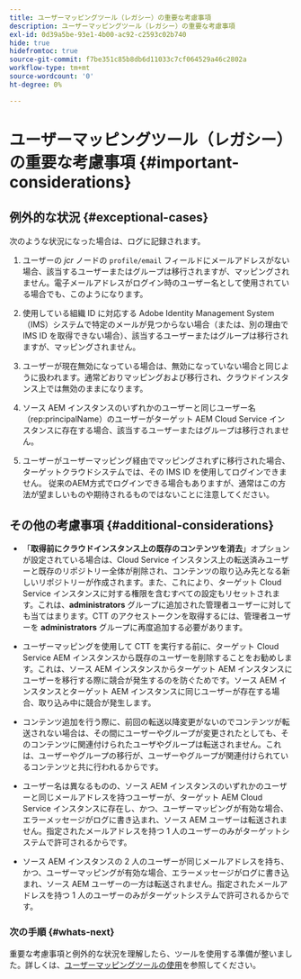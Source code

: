 ```yaml
---
title: ユーザーマッピングツール（レガシー）の重要な考慮事項
description: ユーザーマッピングツール（レガシー）の重要な考慮事項
exl-id: 0d39a5be-93e1-4b00-ac92-c2593c02b740
hide: true
hidefromtoc: true
source-git-commit: f7be351c85b8db6d11033c7cf064529a46c2802a
workflow-type: tm+mt
source-wordcount: '0'
ht-degree: 0%

---
```


# ユーザーマッピングツール（レガシー）の重要な考慮事項 {#important-considerations}


## 例外的な状況 {#exceptional-cases}

次のような状況になった場合は、ログに記録されます。

1. ユーザーの *jcr* ノードの `profile/email` フィールドにメールアドレスがない場合、該当するユーザーまたはグループは移行されますが、マッピングされません。電子メールアドレスがログイン時のユーザー名として使用されている場合でも、このようになります。

1. 使用している組織 ID に対応する Adobe Identity Management System（IMS）システムで特定のメールが見つからない場合（または、別の理由で IMS ID を取得できない場合）、該当するユーザーまたはグループは移行されますが、マッピングされません。

1. ユーザーが現在無効になっている場合は、無効になっていない場合と同じように扱われます。通常どおりマッピングおよび移行され、クラウドインスタンス上では無効のままになります。

1. ソース AEM インスタンスのいずれかのユーザーと同じユーザー名（rep:principalName）のユーザーがターゲット AEM Cloud Service インスタンスに存在する場合、該当するユーザーまたはグループは移行されません。

1. ユーザーがユーザーマッピング経由でマッピングされずに移行された場合、ターゲットクラウドシステムでは、その IMS ID を使用してログインできません。  従来のAEM方式でログインできる場合もありますが、通常はこの方法が望ましいものや期待されるものではないことに注意してください。

## その他の考慮事項 {#additional-considerations}

* 「**取得前にクラウドインスタンス上の既存のコンテンツを消去**」オプションが設定されている場合は、Cloud Service インスタンス上の転送済みユーザーと既存のリポジトリー全体が削除され、コンテンツの取り込み先となる新しいリポジトリーが作成されます。また、これにより、ターゲット Cloud Service インスタンスに対する権限を含むすべての設定もリセットされます。これは、**administrators** グループに追加された管理者ユーザーに対しても当てはまります。CTT のアクセストークンを取得するには、管理者ユーザーを **administrators** グループに再度追加する必要があります。

* ユーザーマッピングを使用して CTT を実行する前に、ターゲット Cloud Service AEM インスタンスから既存のユーザーを削除することをお勧めします。これは、ソース AEM インスタンスからターゲット AEM インスタンスにユーザーを移行する際に競合が発生するのを防ぐためです。ソース AEM インスタンスとターゲット AEM インスタンスに同じユーザーが存在する場合、取り込み中に競合が発生します。

* コンテンツ追加を行う際に、前回の転送以降変更がないのでコンテンツが転送されない場合は、その間にユーザーやグループが変更されたとしても、そのコンテンツに関連付けられたユーザやグループは転送されません。これは、ユーザーやグループの移行が、ユーザーやグループが関連付けられているコンテンツと共に行われるからです。

* ユーザー名は異なるものの、ソース AEM インスタンスのいずれかのユーザーと同じメールアドレスを持つユーザーが、ターゲット AEM Cloud Service インスタンスに存在し、かつ、ユーザーマッピングが有効な場合、エラーメッセージがログに書き込まれ、ソース AEM ユーザーは転送されません。指定されたメールアドレスを持つ 1 人のユーザーのみがターゲットシステムで許可されるからです。

* ソース AEM インスタンスの 2 人のユーザーが同じメールアドレスを持ち、かつ、ユーザーマッピングが有効な場合、エラーメッセージがログに書き込まれ、ソース AEM ユーザーの一方は転送されません。指定されたメールアドレスを持つ 1 人のユーザーのみがターゲットシステムで許可されるからです。

### 次の手順 {#whats-next}

重要な考慮事項と例外的な状況を理解したら、ツールを使用する準備が整いました。詳しくは、[ユーザーマッピングツールの使用](/help/journey-migration/content-transfer-tool/user-mapping-tool-legacy/using-user-mapping-tool-legacy.md)を参照してください。
